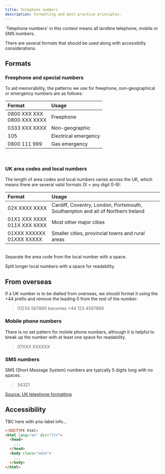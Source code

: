 ```yaml
---
title: Telephone numbers
description: Formatting and best practice principles.
---
```


'Telephone numbers' in this context means all landline telephone, mobile or SMS numbers.

There are several formats that should be used along with accessibilty considerations.

## Formats 

### Freephone and special numbers 

To aid memorability, the patterns we use for freephone, non-geographical or emergency numbers are as follows:

| Format | Usage
| :--- | :--- 
| 0800&nbsp;XXX&nbsp;XXX<br>0800&nbsp;XXX&nbsp;XXXX | Freephone |
| 0333&nbsp;XXX&nbsp;XXXX | Non-geographic |
| 105 | Electrical emergency |
| 0800&nbsp;111&nbsp;999 | Gas emergency |

<br>



### UK area codes and local numbers 

The length of area codes and local numbers varies across the UK, which means there are several valid formats (X = any digit 0-9):

| Format | Usage
| :--- | :--- 
| 02X&nbsp;XXXX&nbsp;XXXX | Cardiff, Coventry, London, Portsmouth, Southampton and all of Northern Ireland |
| 01X1&nbsp;XXX&nbsp;XXXX<br>011X&nbsp;XXX&nbsp;XXXX | Most other major cities |
| 01XXX&nbsp;XXXXXX<br>01XXX&nbsp;XXXXX | Smaller cities, provincial towns and rural areas |

<br>
Separate the area code from the local number with a space.

Split longer local numbers with a space for readability.


## From overseas

If a UK number is to be dialled from overseas, we should format it using the +44 prefix and remove the leading 0 from the rest of the number:

>01234 567890 becomes +44 123 4567890

### Mobile phone numbers

There is no set pattern for mobile phone numbers, although it is helpful to break up the number with at least one space for readability.

>07XXX&nbsp;XXXXXX


### SMS numbers

SMS (Short Message System) numbers are typically 5 digits long with no spaces.

>54321






[Source: UK telephone formatting](http://www.area-codes.org.uk/formatting.php)



## Accessibility

TBC here with aria-label info... 


```html
<!DOCTYPE html>
<html lang="en" dir="ltr">
  <head>
    ...
  </head>
  <body class="ndsn">
    ...
  </body>
</html>
```